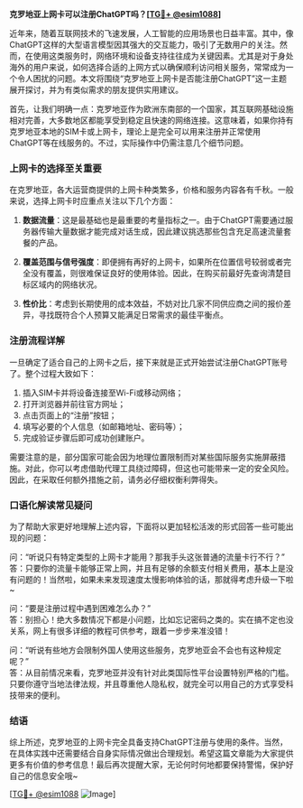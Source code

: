 **克罗地亚上网卡可以注册ChatGPT吗？[[TG💪+ @esim1088](https://t.me/s/esim1088)]**

近年来，随着互联网技术的飞速发展，人工智能的应用场景也日益丰富。其中，像ChatGPT这样的大型语言模型因其强大的交互能力，吸引了无数用户的关注。然而，在使用这类服务时，网络环境和设备支持往往成为关键因素。尤其是对于身处海外的用户来说，如何选择合适的上网方式以确保顺利访问相关服务，常常成为一个令人困扰的问题。本文将围绕“克罗地亚上网卡是否能注册ChatGPT”这一主题展开探讨，并为有类似需求的朋友提供实用建议。

首先，让我们明确一点：克罗地亚作为欧洲东南部的一个国家，其互联网基础设施相对完善，大多数地区都能享受到稳定且快速的网络连接。这意味着，如果你持有克罗地亚本地的SIM卡或上网卡，理论上是完全可以用来注册并正常使用ChatGPT等在线服务的。不过，实际操作中仍需注意几个细节问题。

### 上网卡的选择至关重要

在克罗地亚，各大运营商提供的上网卡种类繁多，价格和服务内容各有千秋。一般来说，选择上网卡时应重点关注以下几个方面：

1. **数据流量**：这是最基础也是最重要的考量指标之一。由于ChatGPT需要通过服务器传输大量数据才能完成对话生成，因此建议挑选那些包含充足高速流量套餐的产品。
   
2. **覆盖范围与信号强度**：即便拥有再好的上网卡，如果所在位置信号较弱或者完全没有覆盖，则很难保证良好的使用体验。因此，在购买前最好先查询清楚目标区域内的网络状况。

3. **性价比**：考虑到长期使用的成本效益，不妨对比几家不同供应商之间的报价差异，寻找既符合个人预算又能满足日常需求的最佳平衡点。

### 注册流程详解

一旦确定了适合自己的上网卡之后，接下来就是正式开始尝试注册ChatGPT账号了。整个过程大致如下：

1. 插入SIM卡并将设备连接至Wi-Fi或移动网络；
2. 打开浏览器并前往官方网址；
3. 点击页面上的“注册”按钮；
4. 填写必要的个人信息（如邮箱地址、密码等）；
5. 完成验证步骤后即可成功创建账户。

需要注意的是，部分国家可能会因为地理位置限制而对某些国际服务实施屏蔽措施。对此，你可以考虑借助代理工具绕过障碍，但这也可能带来一定的安全风险。因此，在采取任何额外措施之前，请务必仔细权衡利弊得失。

### 口语化解读常见疑问

为了帮助大家更好地理解上述内容，下面将以更加轻松活泼的形式回答一些可能出现的问题：

问：“听说只有特定类型的上网卡才能用？那我手头这张普通的流量卡行不行？”  
答：只要你的流量卡能够正常上网，并且有足够的余额支付相关费用，基本上是没有问题的！当然啦，如果未来发现速度太慢影响体验的话，那就得考虑升级一下啦~

问：“要是注册过程中遇到困难怎么办？”  
答：别担心！绝大多数情况下都是小问题，比如忘记密码之类的。实在搞不定也没关系，网上有很多详细的教程可供参考，跟着一步步来准没错！

问：“听说有些地方会限制外国人使用这些服务，克罗地亚会不会也有这种规定呢？”  
答：从目前情况来看，克罗地亚并没有针对此类国际性平台设置特别严格的门槛。只要你遵守当地法律法规，并且尊重他人隐私权，就完全可以用自己的方式享受科技带来的便利。

### 结语

综上所述，克罗地亚的上网卡完全具备支持ChatGPT注册与使用的条件。当然，在具体实践中还需要结合自身实际情况做出合理规划。希望这篇文章能为大家提供更多有价值的参考信息！最后再次提醒大家，无论何时何地都要保持警惕，保护好自己的信息安全哦~

[[TG💪+ @esim1088](https://t.me/s/esim1088) ![Image](https://i.postimg.cc/4NQfJmqS/Snipaste-2025-05-13-00-14-12.png)]